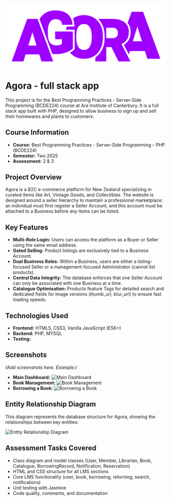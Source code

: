 ![Library Management System Logo](./assets/Logo/Colour/Logo.png)

# Agora - full stack app

This project is for the Best Programming Practices - Server-Side Programming (BCDE224) course at Ara Institute of Canterbury. It is a full stack app built with PHP, designed to allow business to sign up and sell their homewares and plants to customers.

## Course Information

- **Course:** Best Programming Practices - Server-Side Programming – PHP (BCDE224)
- **Semester:** Two 2025
- **Assessment:** 2 & 3

## Project Overview

Agora is a B2C e-commerce platform for New Zealand specializing in curated items like Art, Vintage Goods, and Collectibles.
The website is designed around a seller hierarchy to maintain a professional marketplace: an individual must first register a Seller Account, and this account must be attached to a Business before any items can be listed.

## Key Features

- **Multi-Role Login:** Users can access the platform as a Buyer or Seller using the same email address.
- **Gated Selling:** Product listings are exclusively tied to a Business Account.
- **Dual Business Roles:** Within a Business, users are either a listing-focused Seller or a management-focused Administrator (cannot list products).
- **Central Data Integrity:** The database enforces that one Seller Account can only be associated with one Business at a time.
- **Catalogue Optimisation:** Products feature Tags for detailed search and dedicated fields for image versions (thumb_url, blur_url) to ensure fast loading speeds.

## Technologies Used

- **Frontend:** HTML5, CSS3, Vanilla JavaScript (ES6+)
- **Backend:** PHP, MYSQL
- **Testing:** 


## Screenshots

*(Add screenshots here. Example:)*

- **Main Dashboard:**
  ![Main Dashboard](./assets/screenshot-dashboard.png)
- **Book Management:**
  ![Book Management](./assets/screenshot-book-management.png)
- **Borrowing a Book:**
  ![Borrowing a Book](./assets/screenshot-borrow-book.png)

## Entity Relationship Diagram

This diagram represents the database structure for Agora, showing the relationships between key entities:

![Entity Relationship Diagram](./assets/Entity-Relationship-diagram.png)

## Assessment Tasks Covered

- Class diagram and model classes (User, Member, Librarian, Book, Catalogue, BorrowingRecord, Notification, Reservation)
- HTML and CSS structure for all LMS sections
- Core LMS functionality (user, book, borrowing, returning, search, notifications)
- Unit testing with Jasmine
- Code quality, comments, and documentation
